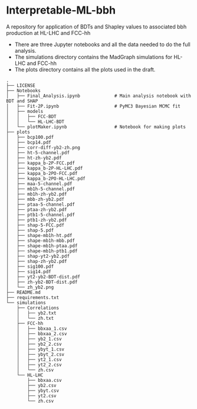 # Interpretable-ML-bbh
A repository for application of BDTs and Shapley values to associated bbh production at HL-LHC and FCC-hh

- There are three Jupyter notebooks and all the data needed to do the full analysis.  
- The simulations directory contains the MadGraph simulations for HL-LHC and FCC-hh
- The plots directory contains all the plots used in the draft.


```
.
├── LICENSE
├── Notebooks
│   ├── Final_Analysis.ipynb             # Main analysis notebook with BDT and SHAP
│   ├── Fit-2P.ipynb                     # PyMC3 Bayesian MCMC fit
│   ├── models
│   │   ├── FCC-BDT
│   │   └── HL-LHC-BDT
│   └── plotMaker.ipynb                  # Notebook for making plots
├── plots
│   ├── bcp100.pdf
│   ├── bcp14.pdf
│   ├── corr-diff-yb2-zh.png
│   ├── ht-5-channel.pdf
│   ├── ht-zh-yb2.pdf
│   ├── kappa_b-2P-FCC.pdf
│   ├── kappa_b-2P-HL-LHC.pdf
│   ├── kappa_b-2PO-FCC.pdf
│   ├── kappa_b-2PO-HL-LHC.pdf
│   ├── maa-5-channel.pdf
│   ├── mb1h-5-channel.pdf
│   ├── mb1h-zh-yb2.pdf
│   ├── mbb-zh-yb2.pdf
│   ├── ptaa-5-channel.pdf
│   ├── ptaa-zh-yb2.pdf
│   ├── ptb1-5-channel.pdf
│   ├── ptb1-zh-yb2.pdf
│   ├── shap-5-FCC.pdf
│   ├── shap-5.pdf
│   ├── shape-mb1h-ht.pdf
│   ├── shape-mb1h-mbb.pdf
│   ├── shape-mb1h-ptaa.pdf
│   ├── shape-mb1h-ptb1.pdf
│   ├── shap-yt2-yb2.pdf
│   ├── shap-zh-yb2.pdf
│   ├── sig100.pdf
│   ├── sig14.pdf
│   ├── yt2-yb2-BDT-dist.pdf
│   ├── zh-yb2-BDT-dist.pdf
│   └── zh_yb2.png
├── README.md
├── requirements.txt
└── simulations
    ├── Correlations
    │   ├── yb2.txt
    │   └── zh.txt
    ├── FCC-hh
    │   ├── bbxaa_1.csv
    │   ├── bbxaa_2.csv
    │   ├── yb2_1.csv
    │   ├── yb2_2.csv
    │   ├── ybyt_1.csv
    │   ├── ybyt_2.csv
    │   ├── yt2_1.csv
    │   ├── yt2_2.csv
    │   └── zh.csv
    └── HL-LHC
        ├── bbxaa.csv
        ├── yb2.csv
        ├── ybyt.csv
        ├── yt2.csv
        └── zh.csv
```